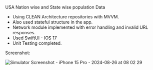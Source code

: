USA Nation wise and State wise population Data 

- Using CLEAN Architecture repositories with MVVM. 
- Also used stateful structure in the app. 
- Network module implemented with error handling and invalid URL responses.
- Used SwiftUI - IOS 17
- Unit Testing completed. 

Screenshot:

![Simulator Screenshot - iPhone 15 Pro - 2024-08-26 at 08 02 29](https://github.com/user-attachments/assets/7c6e2d79-f6b2-4789-8eda-57ba8bb4c101)
